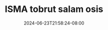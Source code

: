 --- 
title: "ISMA tobrut salam osis"
description: "video bokep ISMA tobrut salam osis   full terbaru"
date: 2024-06-23T21:58:24-08:00
file_code: "oofaj1d62sxp"
draft: false
cover: "qcjoxljhlk7gsphv.jpg"
tags: ["ISMA", "tobrut", "salam", "osis", "bokep-indo", "bokep-viral", "bokep-ig"]
length: 300
fld_id: "1398220"
foldername: ".ISMAWATI hijab Torbut 14 Video ,"
categories: [".ISMAWATI hijab Torbut 14 Video ,"]
views: 155
---